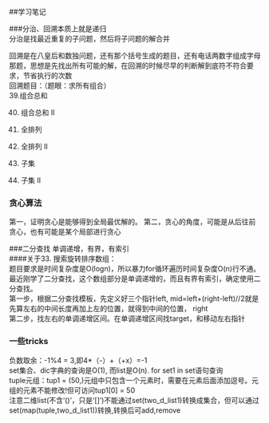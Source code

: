 ##学习笔记

###分治、回溯本质上就是递归  
分治是找最近重复的子问题，然后将子问题的解合并
  
  
  
回溯是在八皇后和数独问题，还有那个括号生成的题目，还有电话两数字组成字母那题，思想是先找出所有可能的解，在回溯的时候尽早的判断解到底符不符合要求，节省执行的次数  
回溯题目：（题眼：求所有组合）  
39.组合总和  

40. 组合总和 II  

46. 全排列  

47. 全排列 II  

78. 子集  

90. 子集 II  
  
### 贪心算法  
第一，证明贪心是能够得到全局最优解的。 第二，贪心的角度，可能是从后往前贪心，也有可能是某个局部进行贪心

###二分查找
单调递增，有界，有索引  
####关于33. 搜索旋转排序数组：  
题目要求是时间复杂度是O(logn)，所以暴力for循环遍历时间复杂度O(n)行不通。最近刚学了二分查找，这个数组部分是单调递增的，而且有界有索引，确定使用二分查找。  
第一步，根据二分查找模板，先定义好三个指针left, mid=left+(right-left)//2就是先算左右的中间长度再加上左的位置，就得到中间的位置， right  
第二步，找左右的单调递增区间。在单调递增区间找target，和移动左右指针  
  
### 一些tricks
负数取余：-1%4 = 3,即4*（-）+（+x）=-1    
set集合、dic字典的查询是O(1), 而list是O(n). for set1 in set语句查询  
tuple元组：tup1 = (50,)元组中只包含一个元素时，需要在元素后面添加逗号。元组的元素不能修改!但可访问tup1[0] = 50   
注意二维list(不含‘()’，只是‘[]’)不能通过set(two_d_list1)转换成集合，但可以通过set(map(tuple,two_d_list1))转换,转换后可add,remove    